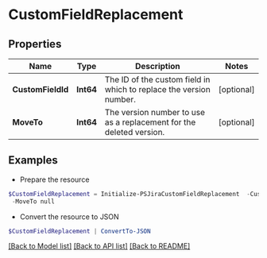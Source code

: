 # CustomFieldReplacement
## Properties

Name | Type | Description | Notes
------------ | ------------- | ------------- | -------------
**CustomFieldId** | **Int64** | The ID of the custom field in which to replace the version number. | [optional] 
**MoveTo** | **Int64** | The version number to use as a replacement for the deleted version. | [optional] 

## Examples

- Prepare the resource
```powershell
$CustomFieldReplacement = Initialize-PSJiraCustomFieldReplacement  -CustomFieldId null `
 -MoveTo null
```

- Convert the resource to JSON
```powershell
$CustomFieldReplacement | ConvertTo-JSON
```

[[Back to Model list]](../README.md#documentation-for-models) [[Back to API list]](../README.md#documentation-for-api-endpoints) [[Back to README]](../README.md)

